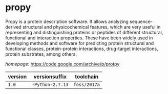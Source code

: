# propy

Propy is a protein description software. It allows analyzing sequence-derived structural and physicochemical features, which are very useful in representing and distinguishing proteins or peptides of different structural, functional and interaction properties. These have been widely used in developing methods and software for predicting protein structural and functional classes, protein-protein interactions, drug-target interactions, protein substrates, among others.

*homepage*: <https://code.google.com/archive/p/protpy>

version | versionsuffix | toolchain
--------|---------------|----------
``1.0`` | ``-Python-2.7.13`` | ``foss/2017a``
